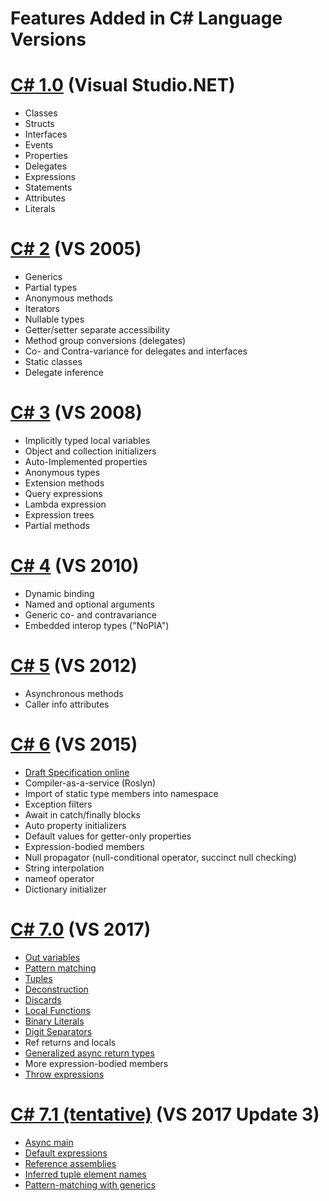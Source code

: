 Features Added in C# Language Versions
====================

# [C# 1.0](https://en.wikipedia.org/wiki/Microsoft_Visual_Studio#.NET_.282002.29) (Visual Studio.NET)

- Classes
- Structs
- Interfaces
- Events
- Properties
- Delegates
- Expressions
- Statements
- Attributes
- Literals

# [C# 2](https://msdn.microsoft.com/en-us/library/7cz8t42e(v=vs.80).aspx) (VS 2005)
- Generics
- Partial types
- Anonymous methods
- Iterators
- Nullable types
- Getter/setter separate accessibility
- Method group conversions (delegates)
- Co- and Contra-variance for delegates and interfaces
- Static classes
- Delegate inference

# [C# 3](https://msdn.microsoft.com/en-us/library/bb308966.aspx) (VS 2008)
- Implicitly typed local variables
- Object and collection initializers
- Auto-Implemented properties
- Anonymous types
- Extension methods
- Query expressions
- Lambda expression
- Expression trees
- Partial methods

# [C# 4](https://msdn.microsoft.com/en-us/magazine/ff796223.aspx) (VS 2010)
- Dynamic binding
- Named and optional arguments
- Generic co- and contravariance
- Embedded interop types ("NoPIA")

# [C# 5](https://blogs.msdn.microsoft.com/mvpawardprogram/2012/03/26/an-introduction-to-new-features-in-c-5-0/) (VS 2012)
- Asynchronous methods
- Caller info attributes

# [C# 6](https://github.com/dotnet/roslyn/wiki/New-Language-Features-in-C%23-6) (VS 2015)
- [Draft Specification online](https://github.com/dotnet/csharplang/blob/master/spec/README.md)
- Compiler-as-a-service (Roslyn)
- Import of static type members into namespace
- Exception filters
- Await in catch/finally blocks
- Auto property initializers
- Default values for getter-only properties
- Expression-bodied members
- Null propagator (null-conditional operator, succinct null checking)
- String interpolation
- nameof operator
- Dictionary initializer

# [C# 7.0](https://blogs.msdn.microsoft.com/dotnet/2017/03/09/new-features-in-c-7-0/) (VS 2017)
- [Out variables](https://github.com/dotnet/csharplang/blob/master/proposals/csharp-7.0/out-var.md)
- [Pattern matching](https://github.com/dotnet/csharplang/blob/master/proposals/patterns.md)
- [Tuples](https://github.com/dotnet/roslyn/blob/master/docs/features/tuples.md)
- [Deconstruction](https://github.com/dotnet/roslyn/blob/master/docs/features/deconstruction.md)
- [Discards](https://github.com/dotnet/roslyn/blob/master/docs/features/discards.md)
- [Local Functions](https://github.com/dotnet/csharplang/blob/master/proposals/csharp-7.0/local-functions.md)
- [Binary Literals](https://github.com/dotnet/csharplang/blob/master/proposals/csharp-7.0/binary-literals.md)
- [Digit Separators](https://github.com/dotnet/csharplang/blob/master/proposals/csharp-7.0/digit-separators.md)
- Ref returns and locals
- [Generalized async return types](https://github.com/dotnet/roslyn/blob/master/docs/features/task-types.md)
- More expression-bodied members
- [Throw expressions](https://github.com/dotnet/csharplang/blob/master/proposals/csharp-7.0/throw-expression.md)

# [C# 7.1 (tentative)](https://github.com/dotnet/roslyn/blob/master/docs/Language%20Feature%20Status.md) (VS 2017 Update 3)
- [Async main](https://github.com/dotnet/csharplang/blob/master/proposals/async-main.md)
- [Default expressions](https://github.com/dotnet/csharplang/blob/master/proposals/target-typed-default.md)
- [Reference assemblies](https://github.com/dotnet/roslyn/blob/features/refout/docs/features/refout.md)
- [Inferred tuple element names](https://github.com/dotnet/csharplang/blob/master/proposals/csharp-7.1/infer-tuple-names.md)
- [Pattern-matching with generics](https://github.com/dotnet/csharplang/blob/master/proposals/generics-pattern-match.md)
